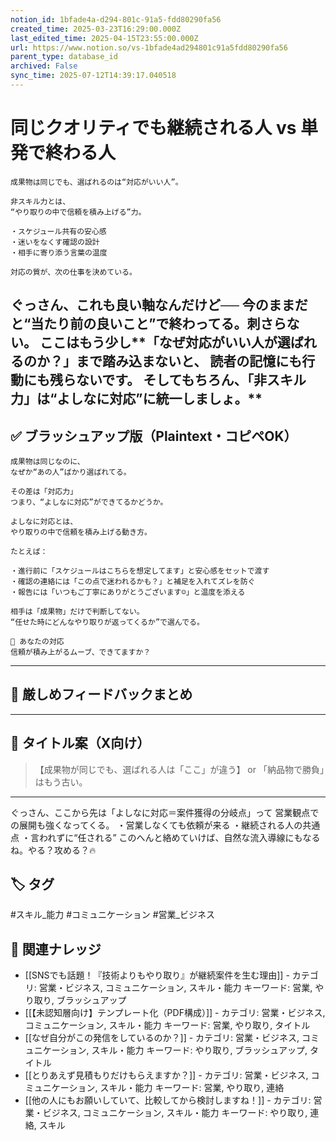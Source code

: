 ```yaml
---
notion_id: 1bfade4a-d294-801c-91a5-fdd80290fa56
created_time: 2025-03-23T16:29:00.000Z
last_edited_time: 2025-04-15T23:55:00.000Z
url: https://www.notion.so/vs-1bfade4ad294801c91a5fdd80290fa56
parent_type: database_id
archived: False
sync_time: 2025-07-12T14:39:17.040518
---
```


# 同じクオリティでも継続される人 vs 単発で終わる人

```plain text
成果物は同じでも、選ばれるのは“対応がいい人”。

非スキル力とは、
“やり取りの中で信頼を積み上げる”力。

・スケジュール共有の安心感
・迷いをなくす確認の設計
・相手に寄り添う言葉の温度

対応の質が、次の仕事を決めている。
```
ぐっさん、これも良い軸なんだけど──
今のままだと“当たり前の良いこと”で終わってる。刺さらない。
ここはもう少し**「なぜ対応がいい人が選ばれるのか？」まで踏み込まないと、
読者の記憶にも行動にも残らないです。
そしてもちろん、「非スキル力」は“よしなに対応”に統一しましょ。**
---
## ✅ ブラッシュアップ版（Plaintext・コピペOK）
```plain text
成果物は同じなのに、
なぜか“あの人”ばかり選ばれてる。

その差は「対応力」
つまり、“よしなに対応”ができてるかどうか。

よしなに対応とは、
やり取りの中で信頼を積み上げる動き方。

たとえば：

・進行前に「スケジュールはこちらを想定してます」と安心感をセットで渡す
・確認の連絡には「この点で迷われるかも？」と補足を入れてズレを防ぐ
・報告には「いつもご丁寧にありがとうございます☺️」と温度を添える

相手は「成果物」だけで判断してない。
“任せた時にどんなやり取りが返ってくるか”で選んでる。

📌 あなたの対応
信頼が積み上がるムーブ、できてますか？
```
---
## 🧨 厳しめフィードバックまとめ
---
## 🧲 タイトル案（X向け）
> 【成果物が同じでも、選ばれる人は「ここ」が違う】
or
> 「納品物で勝負」はもう古い。
---
ぐっさん、ここから先は「よしなに対応＝案件獲得の分岐点」って
営業観点での展開も強くなってくる。
・営業しなくても依頼が来る
・継続される人の共通点
・言われずに“任される”
このへんと絡めていけば、自然な流入導線にもなるね。やる？攻める？🔥

## 🏷️ タグ
#スキル_能力 #コミュニケーション #営業_ビジネス

## 🔗 関連ナレッジ
- [[SNSでも話題！『技術よりもやり取り』が継続案件を生む理由]] - カテゴリ: 営業・ビジネス, コミュニケーション, スキル・能力 キーワード: 営業, やり取り, ブラッシュアップ
- [[【未認知層向け】テンプレート化（PDF構成）]] - カテゴリ: 営業・ビジネス, コミュニケーション, スキル・能力 キーワード: 営業, やり取り, タイトル
- [[なぜ自分がこの発信をしているのか？]] - カテゴリ: 営業・ビジネス, コミュニケーション, スキル・能力 キーワード: やり取り, ブラッシュアップ, タイトル
- [[とりあえず見積もりだけもらえますか？]] - カテゴリ: 営業・ビジネス, コミュニケーション, スキル・能力 キーワード: 営業, やり取り, 連絡
- [[他の人にもお願いしていて、比較してから検討しますね！]] - カテゴリ: 営業・ビジネス, コミュニケーション, スキル・能力 キーワード: やり取り, 連絡, スキル
